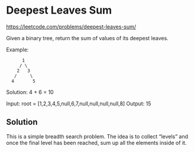 # Deepest Leaves Sum

https://leetcode.com/problems/deepest-leaves-sum/

Given a binary tree, return the sum of values of its deepest leaves.

Example:

```
      1
     / \
    2   3
   /     \
  4       5
```

Solution: 4 + 6 = 10


Input: root = [1,2,3,4,5,null,6,7,null,null,null,null,8]
Output: 15

## Solution

This is a simple breadth search problem. The idea is to collect “levels” and once the final level has been reached, sum up all the elements inside of it.
